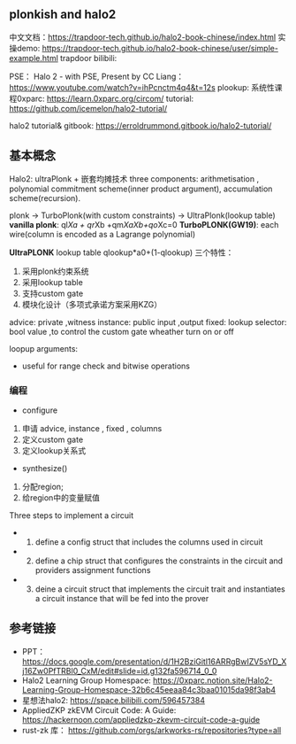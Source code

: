 ## plonkish and halo2
中文文档：https://trapdoor-tech.github.io/halo2-book-chinese/index.html
实操demo: https://trapdoor-tech.github.io/halo2-book-chinese/user/simple-example.html 
trapdoor bilibili: 

PSE：
Halo 2 - with PSE, Present by CC Liang： https://www.youtube.com/watch?v=ihPcnctm4q4&t=12s
plookup:
系统性课程0xparc: https://learn.0xparc.org/circom/
tutorial: https://github.com/icemelon/halo2-tutorial/

halo2 tutorial& gitbook: https://erroldrummond.gitbook.io/halo2-tutorial/

## 基本概念

Halo2: ultraPlonk + 嵌套均摊技术
three components: 
arithmetisation , polynomial commitment scheme(inner product argument), accumulation scheme(recursion). 

plonk -> TurboPlonk(with custom constraints) -> UltraPlonk(lookup table)
**vanilla plonk**: 
ql*Xa + qr*Xb +qm*XaXb+qo*Xc=0
**TurboPLONK(GW19)**: 
each wire(column is encoded as a Lagrange polynomial)

**UltraPLONK**
lookup table
qlookup*a0+(1-qlookup)
三个特性：
 1. 采用plonk约束系统
 2. 采用lookup table
 3. 支持custom gate
 4. 模块化设计（多项式承诺方案采用KZG）

advice: private ,witness
instance: public input ,output 
fixed: lookup 
selector: bool value ,to control the  custom gate wheather turn on or off

loopup arguments:
 - useful for range check and bitwise operations
 

### 编程
- configure
 1. 申请 advice, instance , fixed , columns
 2. 定义custom gate
 3. 定义lookup关系式
- synthesize()
 1. 分配region;
 2. 给region中的变量赋值

Three steps to implement a circuit
- 1. define a config struct that includes the columns used in circuit
- 2. define a chip struct that configures the constraints in the circuit and providers assignment functions

- 3. deine a circuit struct that implements the circuit trait and instantiates a circuit
instance that will be fed into  the prover



## 参考链接
- PPT：  https://docs.google.com/presentation/d/1H2BziGitl16ARRgBwIZV5sYD_Xj16Zw0PfTRBl0_CxM/edit#slide=id.g132fa596714_0_0
- Halo2 Learning Group Homespace: https://0xparc.notion.site/Halo2-Learning-Group-Homespace-32b6c45eeaa84c3baa01015da98f3ab4
- 星想法halo2: https://space.bilibili.com/596457384 
- AppliedZKP zkEVM Circuit Code: A Guide: https://hackernoon.com/appliedzkp-zkevm-circuit-code-a-guide
- rust-zk 库： https://github.com/orgs/arkworks-rs/repositories?type=all